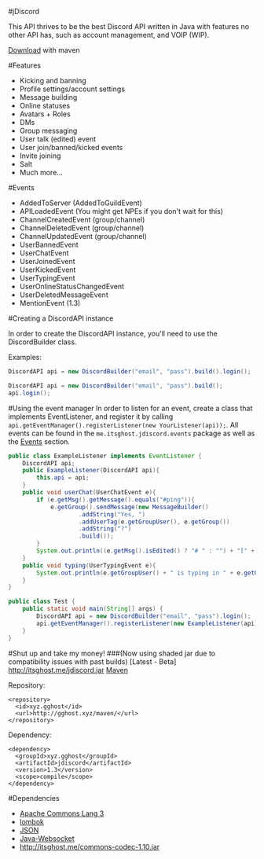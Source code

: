 #jDiscord

This API thrives to be the best Discord API written in Java with features no other API has, such as account management, and VOIP (WIP).

[Download](#shut-up-and-take-my-money) with maven

#Features
- Kicking and banning                  
- Profile settings/account settings		
- Message building
- Online statuses
- Avatars + Roles 
- DMs
- Group messaging
- User talk (edited) event 
- User join/banned/kicked events
- Invite joining
- Salt
- Much more... 


#Events
- AddedToServer       (AddedToGuildEvent)
- APILoadedEvent      (You might get NPEs if you don't wait for this)
- ChannelCreatedEvent (group/channel)
- ChannelDeletedEvent (group/channel)
- ChannelUpdatedEvent (group/channel)
- UserBannedEvent
- UserChatEvent
- UserJoinedEvent
- UserKickedEvent
- UserTypingEvent
- UserOnlineStatusChangedEvent
- UserDeletedMessageEvent
- MentionEvent (1.3)



#Creating a DiscordAPI instance

In order to create the DiscordAPI instance, you'll need to use the DiscordBuilder class. 

Examples:
```java
DiscordAPI api = new DiscordBuilder("email", "pass").build().login();

DiscordAPI api = new DiscordBuilder("email", "pass").build();
api.login();
```

#Using the event manager
In order to listen for an event, create a class that implements EventListener, and register it by calling `api.getEventManager().registerListener(new YourListener(api));`. All events can be found in the `me.itsghost.jdiscord.events` package as well as the [Events](#events) section. 

```java
public class ExampleListener implements EventListener {
    DiscordAPI api;
    public ExampleListener(DiscordAPI api){
        this.api = api;
    }
    public void userChat(UserChatEvent e){
        if (e.getMsg().getMessage().equals("#ping")){
            e.getGroup().sendMessage(new MessageBuilder()
                    .addString("Yes, ")
                    .addUserTag(e.getGroupUser(), e.getGroup())
                    .addString("?")
                    .build());
        }
        System.out.println((e.getMsg().isEdited() ? "# " : "") + "[" + e.getGroup().getName() + "] " + e.getGroupUser() + " > " + e.getMsg().getMessage());
    }
    public void typing(UserTypingEvent e){
        System.out.println(e.getGroupUser() + " is typing in " + e.getGroup());
    }
}

public class Test {
    public static void main(String[] args) {
        DiscordAPI api = new DiscordBuilder("email", "pass").login();
        api.getEventManager().registerListener(new ExampleListener(api)); //Register listener
    }
}
```
#Shut up and take my money! 
###(Now using shaded jar due to compatibility issues with past builds)
[Latest - Beta] http://itsghost.me/jdiscord.jar
[Maven](http://itsghost.me/maven)


Repository:
```
<repository>
  <id>xyz.gghost</id>
  <url>http://gghost.xyz/maven/</url>
</repository>
```
Dependency:
```
<dependency>
  <groupId>xyz.gghost</groupId>
  <artifactId>jdiscord</artifactId>
  <version>1.3</version>
  <scope>compile</scope>
</dependency>
```


#Dependencies
- [Apache Commons Lang 3](https://commons.apache.org/proper/commons-lang/)
- [lombok](https://projectlombok.org/)
- [JSON](http://www.json.org/java/)
- [Java-Websocket](https://github.com/tootallnate/java-websocket)
- http://itsghost.me/commons-codec-1.10.jar
